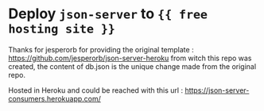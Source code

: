 # Deploy `json-server` to `{{ free hosting site }}`

Thanks for jesperorb for providing the original template : https://github.com/jesperorb/json-server-heroku from witch this repo was created, the content of db.json is the unique change made from the original repo.

Hosted in Heroku and could be reached with this url : https://json-server-consumers.herokuapp.com/

